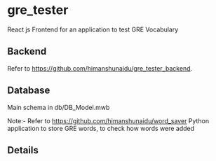 # gre_tester
React js Frontend for an application to test GRE Vocabulary

## Backend
Refer to https://github.com/himanshunaidu/gre_tester_backend.

## Database
Main schema in db/DB_Model.mwb

Note:-
Refer to https://github.com/himanshunaidu/word_saver Python application to store GRE words, to check how words were added

## Details
